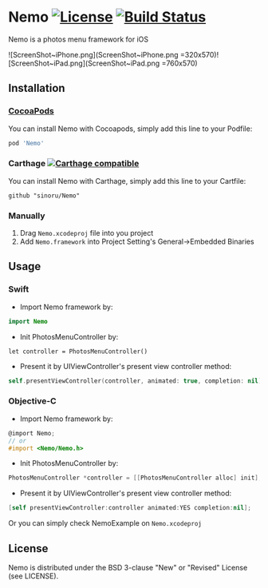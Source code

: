 # Nemo [![License](https://img.shields.io/badge/license-BSD-blue.svg)](https://raw.githubusercontent.com/sinoru/Nemo/master/LICENSE) [![Build Status](https://travis-ci.org/sinoru/Nemo.svg?branch=master)](https://travis-ci.org/sinoru/Nemo)
Nemo is a photos menu framework for iOS

![ScreenShot~iPhone.png](ScreenShot~iPhone.png =320x570)![ScreenShot~iPad.png](ScreenShot~iPad.png =760x570)

## Installation
### [CocoaPods](https://cocoapods.org)
You can install Nemo with Cocoapods, simply add this line to your Podfile:

```ruby
pod 'Nemo'
```

### Carthage [![Carthage compatible](https://img.shields.io/badge/Carthage-compatible-4BC51D.svg?style=flat)](https://github.com/Carthage/Carthage)
You can install Nemo with Carthage, simply add this line to your Cartfile:

```
github "sinoru/Nemo"
```

### Manually
1. Drag `Nemo.xcodeproj` file into you project
2. Add `Nemo.framework` into Project Setting's General->Embedded Binaries

## Usage
### Swift
* Import Nemo framework by:

```swift
import Nemo
```
* Init PhotosMenuController by:

```swfit
let controller = PhotosMenuController()
```
* Present it by UIViewController's present view controller method:

```swift
self.presentViewController(controller, animated: true, completion: nil)
```
### Objective-C
* Import Nemo framework by:

```objective-c
@import Nemo;
// or
#import <Nemo/Nemo.h>
```
* Init PhotosMenuController by:

```objective-c
PhotosMenuController *controller = [[PhotosMenuController alloc] init];
```
* Present it by UIViewController's present view controller method:

```swift
[self presentViewController:controller animated:YES completion:nil];
```

Or you can simply check NemoExample on `Nemo.xcodeproj`

## License
Nemo is distributed under the BSD 3-clause "New" or "Revised" License (see LICENSE).